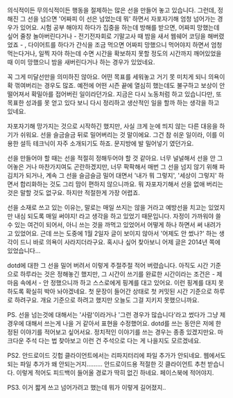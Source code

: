 의식적이든 무의식적이든 행동을 절제하는 많은 선을 만들어 놓고 있습니다. 그런데, 정해진 그 선을 넘으면 '어짜피 이 선은 넘었는데 뭐' 하면서 자포자기해 엄청 넘어가는 경우가 있어요. 시험 공부 해야지 하다가 집중을 하는데 방해를 받으면, 어짜피 망했는데 싶어 줄창 놀아버린다거나 - 전기전자회로 기말고사 때 밤을 새서 웹쉐어 코딩을 해버렸었죠 - , 다이어트를 하다가 간식을 조금 먹으면 어짜피 망했으니 먹어야지 하면서 엄청 먹는다거나, 일찍 자야 하는데 수면 시간을 확보하지 못할 정도의 시간까지 깨어있었을 때 이미 망했으니 밤을 새버린다거나 하는 경우가 있었네요.

꼭 그게 미달선만을 의미하진 않아요. 어떤 목표를 세워놓고 거기 못 미치게 되니 의욕이 확 꺾여버리는 경우도 많죠. 예전에 어떤 시즌 끝에 열심히 했는데도 불구하고 보상이 안 떨어져서 확밀아를 접어버린 일이라던가요. 지금은 다시 노동처럼 하고 있습니다만, 또 목표한 성과를 못 얻고 있다 보니 다시 정리하고 생산적인 일을 할까 하는 생각을 하고 있네요.

자포자기해 망가지는 것으로 시작하긴 했지만, 사실 크게 눈에 띄지 않는 다른 대응을 하기가 쉬워요. 선을 슬금슬금 뒤로 밀어버리는 것 말이에요. 그건 참 쉬운 일이라, 이를 이용한 설득 테크닉이 자주 소개되기도 하죠. 문지방에 발 밀어넣기 였던가요.

선을 만들어야 할 때는 선을 적절히 정해두어야 할 것 같아요. 너무 널널해서 선을 안 그어놓은 거나 마찬가지여도 곤란하겠지만, 너무 팍팍해서 매번 그 선을 넘지 않기 위해 파김치가 되거나, 계속 그 선을 슬금슬금 밀어 대면서 '내가 뭐 그렇지', '세상이 그렇지' 하면서 합리화하는 것도 그리 맘이 편하지 않으니까요. 뭐 자포자기해서 선을 없애 버리는 것은 말할 것도 없구요. 하지만 적절한게 가장 어렵죠.

선을 소재로 쓰고 있는 이유는, 말로는 매일 쓰지는 않을 거라고 예방선을 치고는 있었지만 내심 되도록 매일 써야지! 라고 생각을 하고 있었기 때문입니다. 자정이 가까워야 쓸 수 있는 여건이 되어서, 아니 쓰는 것을 까먹고 있었어서 어떻게 하나 하면서 써 내려가고 있었어요. 근데 쓰는 도중에 1월 2일자 글이 보이지 않아서 '어제도 안 썼나?' 하는 생각이 드니 바로 의욕이 사라지더라구요. 혹시나 싶어 찾아보니 어제 글은 2014년 쪽에 있었습니다...

dotd에 대한 그 선을 밀어 버려서 이렇게 주절주절 적어 버렸습니다. 아직도 시간 기준으로 하루라는 것은 정해놓긴 했지만, 그 시간이 쓰기를 완료한 시간이라는 조건은 - 제 마음 속에서 - 안 정했으니까 하고 스스로에게 핑계를 대고 있어요. 이런 핑계를 대지 못하도록 확실히 박아 놔야겠네요. 첫 문장이 들어간 상태로 첫 커밋된 시간 기준으로 하루로 하려구요. 개요 기준으로 하려고 했지만 오늘도 그걸 지키지 못했으니까요.

PS. 선을 넘는것에 대해서는 '사람'이라거나 '그런 경우가 많습니다'라고 썼다가 그냥 제 경우에 대해서 쓰는게 나을 거 같아서 표현을 수정했어요. dotd를 쓰는 동안은 저에 한정된 이야기를 적어보고 싶어서요. 정치적인 이야기를 쓰는 경우는 종종 있겠지만요. 마크다운 주석 다는 법 찾아보고 이런 건 주석으로 다는 게 나을지도 모르겠네요.

PS2. 안드로이드 깃헙 클라이언트에서는 리파지터리에 파일 추가가 안되네요. 웹에서도 되는 파일 추가가 왜 안되는거지......... 안드로이드용 적절한 깃 클라이언트 추천 받습니다. 이렇게 적어도 피드백이 들어올 경로가 딱히 없긴 하네요. 페이스북에 적어야지.

PS3. 이거 짧게 쓰고 넘어가려고 했는데 뭐가 이렇게 길어졌지..
